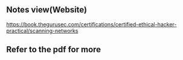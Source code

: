 ## Notes view(Website)
https://book.thegurusec.com/certifications/certified-ethical-hacker-practical/scanning-networks

## Refer to the pdf for more

